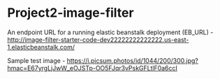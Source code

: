 # Project2-image-filter
An endpoint URL for a running elastic beanstalk deployment (EB_URL) - http://image-filter-starter-code-dev22222222222222.us-east-1.elasticbeanstalk.com/ 

Sample test image - https://i.picsum.photos/id/1044/200/300.jpg?hmac=E67yrgLjJwW_eOJSTp-OO5FJqr3vPskGFLtlF0a6ccI 
